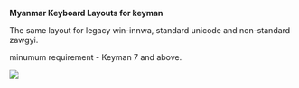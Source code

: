 __Myanmar Keyboard Layouts for keyman__

The same layout for legacy win-innwa, standard unicode and non-standard zawgyi.

minumum requirement - Keyman 7 and above.

![](https://github.com/pndaza/keyman-layout-for-myanmar/raw/master/keyboard_layout.jpg)
